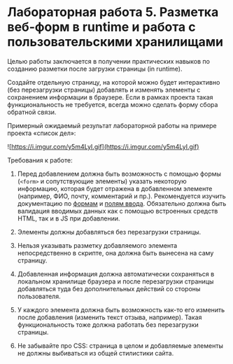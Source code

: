 # Лабораторная работа 5. Разметка веб-форм в runtime и работа с пользовательскими хранилищами

Целью работы заключается в получении практических навыков по созданию разметки после загрузки страницы (in runtime).

Создайте отдельную страницу, на которой можно будет интерактивно (без перезагрузки страницы) добавлять и изменять элементы с сохранением информации в браузере. Если в рамках проекта такая функциональность не требуется, всегда можно сделать форму сбора обратной связи.

Примерный ожидаемый результат лабораторной работы на примере проекта «список дел»:

![https://i.imgur.com/y5m4LyI.gif](https://i.imgur.com/y5m4LyI.gif)

Требования к работе:

1. Перед добавлением должна быть возможность с помощью формы (`<form>` и сопутствующие элементы) указать некоторую информацию, которая будет отражена в добавленном элементе (например, ФИО, почту, комментарий и пр.). Рекомендуется изучить документацию по [формам](https://developer.mozilla.org/ru/docs/Web/HTML/Reference/Elements/form) и [полям ввода](https://developer.mozilla.org/ru/docs/Web/HTML/Reference/Elements/input). Обязательно должна быть валидация вводимых данных как с помощью встроенных средств HTML, так и в JS при добавлении.

2. Элементы должны добавляться без перезагрузки страницы.

3. Нельзя указывать разметку добавляемого элемента непосредственно в скрипте, она должна быть вынесена на саму страницу.

4. Добавленная информация должна автоматически сохраняться в локальном хранилище браузера и после перезагрузки страницы добавляться туда без дополнительных действий со стороны пользователя.

5. У каждого элемента должна быть возможность как-то его изменить после добавления (изменить текст отзыва, например). Такая функциональность тоже должна работать без перезагрузки страницы.

6. Не забывайте про CSS: страница в целом и добавляемые элементы не должны выбиваться из общей стилистики сайта.
